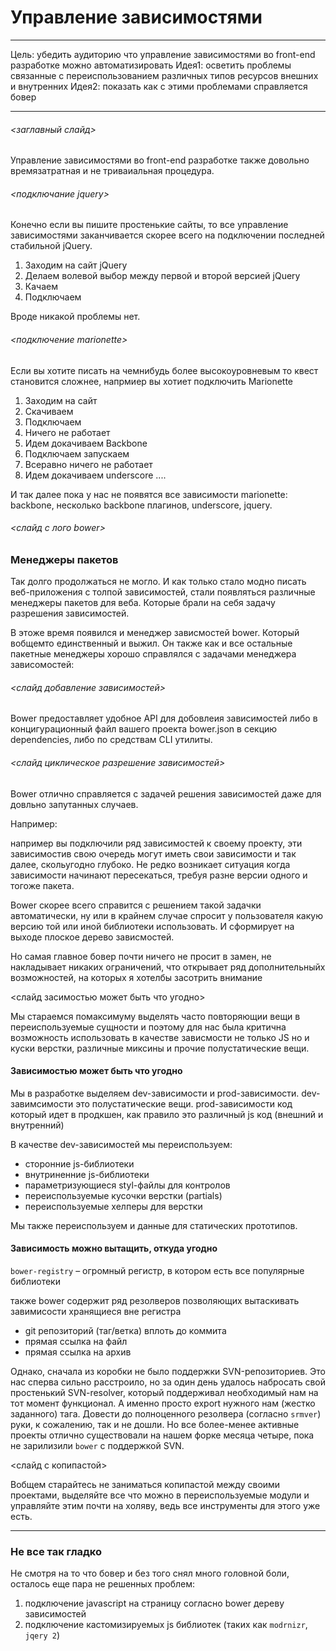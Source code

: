 Управление зависимостями
===


****
Цель: убедить аудиторию что управление зависимостями во front-end разработке можно автоматизировать
Идея1: осветить проблемы связанные с переиспользованием различных типов ресурсов внешних и внутренних
Идея2: показать как с этими проблемами справляется бовер
****

###### <заглавный слайд>
Управление зависимостями во front-end разработке также довольно времязатратная и не триваиальная процедура.

###### <подключание jquery>
Конечно если вы пишите простенькие сайты, то все управление зависимостями заканчивается скорее всего на подключении последней стабильной jQuery.

1. Заходим на сайт jQuery
2. Делаем волевой выбор между первой и второй версией jQuery
3. Качаем
4. Подключаем

Вроде никакой проблемы нет.

###### <подключение marionette>

Если вы хотите писать на чемнибудь более высокоуровневым то квест становится сложнее, напрмиер вы хотиет подключить Marionette

1. Заходим на сайт
2. Скачиваем
3. Подключаем
4. Ничего не работает
5. Идем докачиваем Backbone
6. Подключаем запускаем
7. Всеравно ничего не работает
8. Идем докачиваем underscore
....

И так далее пока у нас не появятся все зависимости marionette: backbone, несколько backbone плагинов, underscore, jquery.

###### <слайд с лого bower>
### Менеджеры пакетов
Так долго продолжаться не могло. И как только стало модно писать веб-приложения с толпой зависимостей, стали появляться различные менеджеры пакетов для веба. Которые брали на себя задачу разрешения зависимостей.

В этоже время появился и менеджер зависмостей bower. Который вобщемто единственный и выжил.
Он также как и все остальные пакетные менеджеры хорошо справлялся с задачами менеджера зависомостей:

###### <слайд добавление зависимостей>

Bower предоставляет удобное API для добовлеия зависимостей либо в концигурационный файл вашего проекта bower.json в секцию dependencies, либо по средствам CLI утилиты.


###### <слайд циклическое разрешение зависимостей>
Bower отлично справляется с задачей решения зависимостей даже для довльно запутанных случаев.

Например:

например вы подключили ряд зависимостей к своему проекту, эти зависимостив свою очередь могут иметь свои зависимости и так далее, скольугодно глубоко. Не редко возникает ситуация когда зависимости начинают пересекаться, требуя разне версии одного и тогоже пакета.

Bower скорее всего справится с решением такой задачки автоматически, ну или в крайнем случае спросит у пользователя какую версию той или иной библиотеки использовать. И сформирует на выходе плоское дерево зависмостей.

Но самая главное бовер почти ничего не просит в замен, не накладывает никаких ограничений, что открывает ряд дополнительныйх возможностей, на которых я хотелбы засотрить внимание

<слайд засимостью может быть что угодно>

Мы стараемся помаксимуму выделять часто повторяющии вещи в переиспользуемые сущности и поэтому для нас была критична возможность использовать в качестве зависмости не только JS но и куски верстки, различные миксины и прочие полустатические вещи.

#### Зависимостью может быть что угодно
Мы в разработке выделяем dev-зависимости и prod-зависимости.
dev-завимсимости это полустатические вещи.
prod-зависимости код который идет в продкшен, как правило это различный js код (внешний и внутренний)

В качестве dev-зависимостей мы переиспользуем:
* сторонние js-библиотеки
* внутриненние js-библиотеки
* параметризующиеся styl-файлы для контролов
* переиспользуемые кусочки верстки (partials)
* переиспользуемые хелперы для верстки

Мы также переиспользуем и данные для статических прототипов.

#### Зависимость можно вытащить, откуда угодно
`bower-registry` – огромный регистр, в котором есть все популярные библиотеки

также bower содержит ряд резолверов позволяющих вытаскивать завимисости хранящиеся вне регистра
* git репозиторий (таг/ветка) вплоть до коммита
* прямая ссылка на файл
* прямая ссылка на архив


Однако, сначала из коробки не было поддержки SVN-репозиториев. Это нас сперва сильно расстроило, но за один день удалось набросать свой простенький SVN-resolver, который поддерживал необходимый нам на тот момент функционал. А именно просто export нужного нам (жестко заданного) тага. Довести до полноценного резолвера (согласно `srmver`) руки, к сожалению, так и не дошли. Но все более-менее активные проекты отлично существовали на нашем форке месяца четыре, пока не зарилизили `bower` c поддержкой SVN.

<слайд с копипастой>

Вобщем старайтесь не заниматься копипастой между своими проектами, выделяйте все что можно в переиспользуемые модули и управляйте этим почти на холяву, ведь все инструменты для этого уже есть.

*******************
### Не все так гладко
Не смотря на то что бовер и без того снял много головной боли, осталось еще пара не решенных проблем:

1. подключение javascript на страницу согласно bower дереву зависимостей
2. подключение кастомизируемых js библиотек (таких как `modrnizr`, `jqery 2`)
